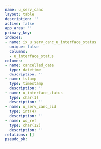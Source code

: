 ```yaml
---
name: u_serv_canc
layout: table
description: ''
active: false
app_area: ''
primary_key: 
indexes:
- name: ix_u_serv_canc_u_interface_status
  unique: false
  columns:
  - u_interface_status
columns:
- name: cancelled_date
  type: datetime
  description: ''
- name: tstamp
  type: timestamp
  description: ''
- name: u_interface_status
  type: char(1)
  description: ''
- name: u_serv_canc_sid
  type: int(4)
  description: ''
- name: wo_ref
  type: char(12)
  description: ''
relations: []
pseudo_pk: 
---
```


